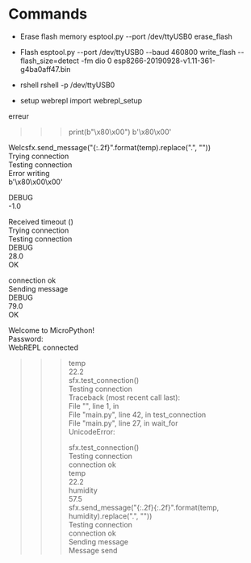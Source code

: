 # Commands

* Erase flash memory
esptool.py --port /dev/ttyUSB0 erase_flash

* Flash 
esptool.py --port /dev/ttyUSB0 --baud 460800 write_flash --flash_size=detect -fm dio 0 esp8266-20190928-v1.11-361-g4ba0aff47.bin 

* rshell
rshell -p /dev/ttyUSB0

* setup webrepl
import webrepl_setup


erreur
>>> print(b"\x80\x00")
b'\x80\x00'


Welcsfx.send_message("{:.2f}".format(temp).replace(".", ""))                                                                                          
Trying connection                                                                                                                                     
Testing connection                                                                                                                                    
Error writing                                                                                                                                         
b'\x80\x00\x00'                                                                                                                                       
                                                                                                                                                      
DEBUG                                                                                                                                                 
-1.0                                                                                                                                                  
                                                                                                                                                      
Received timeout ()                                                                                                                                   
Trying connection                                                                                                                                     
Testing connection                                                                                                                                    
DEBUG                                                                                                                                                 
28.0                                                                                                                                                  
OK                                                                                                                                                    
                                                                                                                                                      
connection ok                                                                                                                                         
Sending message                                                                                                                                       
DEBUG                                                                                                                                                 
79.0                                                                                                                                                  
OK                                                                                                                                                    

Welcome to MicroPython!                                                                                                                               
Password:                                                                                                                                             
WebREPL connected                                                                                                                                     
>>> temp                                                                                                                                              
22.2                                                                                                                                                  
>>> sfx.test_connection()                                                                                                                             
Testing connection                                                                                                                                    
Traceback (most recent call last):                                                                                                                    
  File "<stdin>", line 1, in <module>                                                                                                                 
  File "main.py", line 42, in test_connection                                                                                                         
  File "main.py", line 27, in wait_for                                                                                                                
UnicodeError:                                                                                                                                         
>>>                                                                                                                                                   
>>>                                                                                                                                                   
>>> sfx.test_connection()                                                                                                                             
Testing connection                                                                                                                                    
connection ok                                                                                                                                         
>>> temp                                                                                                                                              
22.2                                                                                                                                                  
>>> humidity                                                                                                                                          
57.5                                                                                                                                                  
>>> sfx.send_message("{:.2f}{:.2f}".format(temp, humidity).replace(".", ""))                                                                          
Testing connection                                                                                                                                    
connection ok                                                                                                                                         
Sending message                                                                                                                                       
Message send                                                                                                                                          
>>>                                                                                                                                                   
